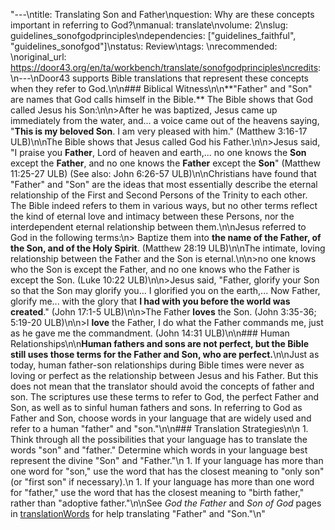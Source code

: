 "---\ntitle: Translating Son and Father\nquestion: Why are these concepts important in referring to God?\nmanual: translate\nvolume: 2\nslug: guidelines_sonofgodprinciples\ndependencies:  [\"guidelines_faithful\", \"guidelines_sonofgod\"]\nstatus: Review\ntags: \nrecommended: \noriginal_url: https://door43.org/en/ta/workbench/translate/sonofgodprinciples\ncredits: \n---\nDoor43 supports Bible translations that represent these concepts when they refer to God.\n\n### Biblical Witness\n\n**\"Father\" and \"Son\" are names that God calls himself in the Bible.** The Bible shows that God called Jesus his Son:\n\n>After he was baptized, Jesus came up immediately from the water, and... a voice came out of the heavens saying, \"__This is my beloved Son__. I am very pleased with him.\" (Matthew 3:16-17 ULB)\n\nThe Bible shows that Jesus called God his Father.\n\n>Jesus said, \"I praise you __Father__, Lord of heaven and earth,... no one knows the __Son__ except the __Father__, and no one knows the __Father__ except the __Son__\" (Matthew 11:25-27 ULB) (See also: John 6:26-57 ULB)\n\nChristians have found that \"Father\" and \"Son\" are the ideas that most essentially describe the eternal relationship of the First and Second Persons of the Trinity to each other. The Bible indeed refers to them in various ways, but no other terms reflect the kind of eternal love and intimacy between these Persons, nor the interdependent eternal relationship between them.\n\nJesus referred to God in the following terms:\n> Baptize them into __the name of the Father, of the Son, and of the Holy Spirit__. (Matthew 28:19 ULB)\n\nThe intimate, loving relationship between the Father and the Son is eternal.\n\n>no one knows who the Son is except the Father, and no one knows who the Father is except the Son. (Luke 10:22 ULB)\n\n>Jesus said, \"Father, glorify your Son so that the Son may glorify you... I glorified you on the earth,... Now Father, glorify me... with the glory that __I had with you before the world was created__.\" (John 17:1-5 ULB)\n\n>The Father __loves__ the Son. (John 3:35-36; 5:19-20 ULB)\n\n>I __love__ the Father, I do what the Father commands me, just as he gave me the commandment. (John 14:31 ULB)\n\n### Human Relationships\n\n**Human fathers and sons are not perfect, but the Bible still uses those terms for the Father and Son, who are perfect.**\n\nJust as today, human father-son relationships during Bible times were never as loving or perfect as the relationship between Jesus and his Father. But this does not mean that the translator should avoid the concepts of father and son. The scriptures use these terms to refer to God, the perfect Father and Son, as well as to sinful human fathers and sons. In referring to God as Father and Son, choose words in your language that are widely used and refer to a human \"father\" and \"son.\"\n\n### Translation Strategies\n\n  1. Think through all the possibilities that your language has to translate the words \"son\" and \"father.\" Determine which words in your language best represent the divine \"Son\" and \"Father.\"\n  1. If your language has more than one word for \"son,\" use the word that has the closest meaning to \"only son\" (or \"first son\" if necessary).\n  1. If your language has more than one word for \"father,\" use the word that has the closest meaning to \"birth father,\" rather than \"adoptive father.\"\n\nSee *God the Father* and *Son of God* pages in [translationWords](https://unfoldingword.org/en/?resource=translation-words) for help translating \"Father\" and \"Son.\"\n"

